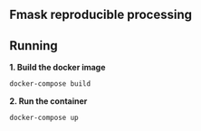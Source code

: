## Fmask reproducible processing

## Running

**1. Build the docker image**

```sh
docker-compose build
```

**2. Run the container**

```sh
docker-compose up
```
